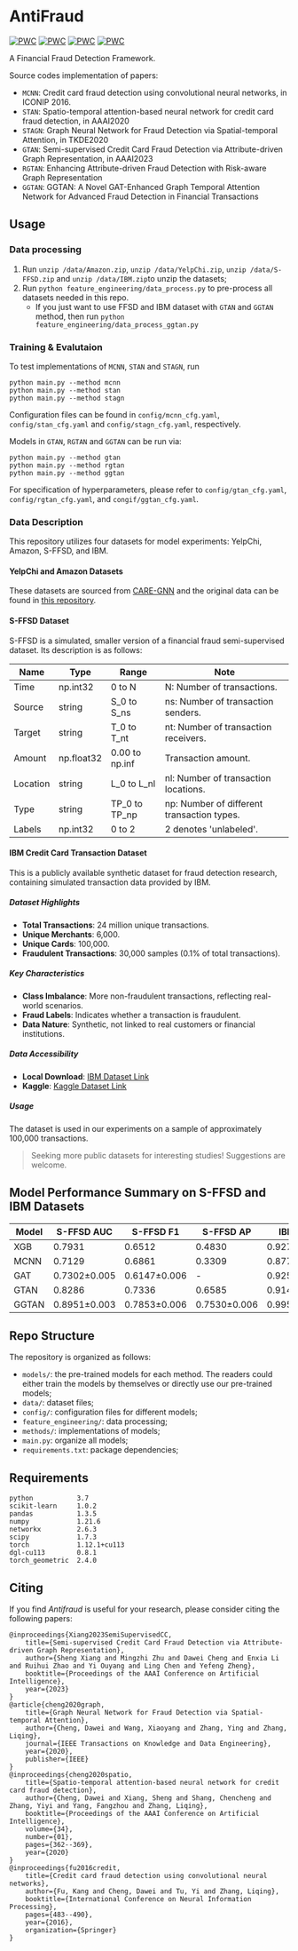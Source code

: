# AntiFraud
[![PWC](https://img.shields.io/endpoint.svg?url=https://paperswithcode.com/badge/semi-supervised-credit-card-fraud-detection/fraud-detection-on-amazon-fraud)](https://paperswithcode.com/sota/fraud-detection-on-amazon-fraud?p=semi-supervised-credit-card-fraud-detection)
[![PWC](https://img.shields.io/endpoint.svg?url=https://paperswithcode.com/badge/semi-supervised-credit-card-fraud-detection/node-classification-on-amazon-fraud)](https://paperswithcode.com/sota/node-classification-on-amazon-fraud?p=semi-supervised-credit-card-fraud-detection)
[![PWC](https://img.shields.io/endpoint.svg?url=https://paperswithcode.com/badge/semi-supervised-credit-card-fraud-detection/fraud-detection-on-yelp-fraud)](https://paperswithcode.com/sota/fraud-detection-on-yelp-fraud?p=semi-supervised-credit-card-fraud-detection)
[![PWC](https://img.shields.io/endpoint.svg?url=https://paperswithcode.com/badge/semi-supervised-credit-card-fraud-detection/node-classification-on-yelpchi)](https://paperswithcode.com/sota/node-classification-on-yelpchi?p=semi-supervised-credit-card-fraud-detection)

A Financial Fraud Detection Framework.

Source codes implementation of papers:
- `MCNN`: Credit card fraud detection using convolutional neural networks, in ICONIP 2016. 
- `STAN`: Spatio-temporal attention-based neural network for credit card fraud detection, in AAAI2020
- `STAGN`: Graph Neural Network for Fraud Detection via Spatial-temporal Attention, in TKDE2020
- `GTAN`: Semi-supervised Credit Card Fraud Detection via Attribute-driven Graph Representation, in AAAI2023
- `RGTAN`: Enhancing Attribute-driven Fraud Detection with Risk-aware Graph Representation
- `GGTAN`: GGTAN: A Novel GAT-Enhanced Graph Temporal Attention Network for Advanced Fraud Detection in Financial Transactions



## Usage

### Data processing
1. Run `unzip /data/Amazon.zip`, `unzip /data/YelpChi.zip`, `unzip /data/S-FFSD.zip` and `unzip /data/IBM.zip`to unzip the datasets; 
2. Run `python feature_engineering/data_process.py` to pre-process all datasets needed in this repo.
	* If you just want to use FFSD and IBM dataset with `GTAN` and `GGTAN` method, then run `python feature_engineering/data_process_ggtan.py`



### Training & Evalutaion

To test implementations of `MCNN`, `STAN` and `STAGN`, run
```
python main.py --method mcnn
python main.py --method stan
python main.py --method stagn
```
Configuration files can be found in `config/mcnn_cfg.yaml`, `config/stan_cfg.yaml` and `config/stagn_cfg.yaml`, respectively.

Models in `GTAN`, `RGTAN` and `GGTAN` can be run via:
```
python main.py --method gtan
python main.py --method rgtan
python main.py --method ggtan
```
For specification of hyperparameters, please refer to `config/gtan_cfg.yaml`, `config/rgtan_cfg.yaml`, and `congif/ggtan_cfg.yaml`.


### Data Description

This repository utilizes four datasets for model experiments: YelpChi, Amazon, S-FFSD, and IBM.

#### YelpChi and Amazon Datasets
These datasets are sourced from [CARE-GNN](https://dl.acm.org/doi/abs/10.1145/3340531.3411903) and the original data can be found in [this repository](https://github.com/YingtongDou/CARE-GNN/tree/master/data).

#### S-FFSD Dataset
S-FFSD is a simulated, smaller version of a financial fraud semi-supervised dataset. Its description is as follows:

| Name     | Type       | Range                  | Note                                    |
|----------|------------|------------------------|-----------------------------------------|
| Time     | np.int32   | 0 to N                 | N: Number of transactions.              |
| Source   | string     | S_0 to S_ns            | ns: Number of transaction senders.      |
| Target   | string     | T_0 to T_nt            | nt: Number of transaction receivers.    |
| Amount   | np.float32 | 0.00 to np.inf         | Transaction amount.                     |
| Location | string     | L_0 to L_nl            | nl: Number of transaction locations.    |
| Type     | string     | TP_0 to TP_np          | np: Number of different transaction types. |
| Labels   | np.int32   | 0 to 2                 | 2 denotes 'unlabeled'.                  |

#### IBM Credit Card Transaction Dataset
This is a publicly available synthetic dataset for fraud detection research, containing simulated transaction data provided by IBM.

##### Dataset Highlights
- **Total Transactions**: 24 million unique transactions.
- **Unique Merchants**: 6,000.
- **Unique Cards**: 100,000.
- **Fraudulent Transactions**: 30,000 samples (0.1% of total transactions).

##### Key Characteristics
- **Class Imbalance**: More non-fraudulent transactions, reflecting real-world scenarios.
- **Fraud Labels**: Indicates whether a transaction is fraudulent.
- **Data Nature**: Synthetic, not linked to real customers or financial institutions.

##### Data Accessibility
- **Local Download**: [IBM Dataset Link](https://ibm.ent.box.com/v/tabformer-data)
- **Kaggle**: [Kaggle Dataset Link](https://www.kaggle.com/datasets/ealtman2019/credit-card-transactions)

##### Usage
The dataset is used in our experiments on a sample of approximately 100,000 transactions.

> Seeking more public datasets for interesting studies! Suggestions are welcome.

<!--## Test Result

The performance of five models tested on three datasets are listed as follows:
| |YelpChi| | |Amazon| | |S-FFSD| | |
|:----|:----|:----|:----|:----|:----|:----|:----|:----|:----|
| |AUC|F1|AP|AUC|F1|AP|AUC|F1|AP|
|MCNN||- | -| -| -| -|0.7129|0.6861|0.3309|
|STAN|- |- | -| -| -| -|0.7422|0.6698|0.3324|
|STAGN|- |- | -| -| -| -|0.7659|0.6852|0.3599|
|GTAN|0.9241|0.7988|0.7513|0.9630|0.9213|0.8838|0.8286|0.7336|0.6585|
|RGTAN|0.9498|0.8492|0.8241|0.9750|0.9200|0.8926|0.8461|0.7513|0.6939|
-->

## Model Performance Summary on S-FFSD and IBM Datasets

| Model | S-FFSD AUC | S-FFSD F1 | S-FFSD AP | IBM AUC | IBM F1 | IBM AP |
|-------|------------|-----------|-----------|--------|-------|--------|
| XGB   | 0.7931     | 0.6512    | 0.4830    | 0.9272 | 0.8941| 0.8111 |
| MCNN  | 0.7129     | 0.6861    | 0.3309    | 0.8771±0.001 | 0.7814±0.004 | 0.4084±0.007 |
| GAT   | 0.7302±0.005| 0.6147±0.006 | -       | 0.9256±0.001 | 0.8325±0.025 | - |
| GTAN  | 0.8286     | 0.7336    | 0.6585    | 0.9140±0.010 | 0.6959±0.059 | 0.5424±0.040 |
| GGTAN | 0.8951±0.003| 0.7853±0.006 | 0.7530±0.006 | 0.9952±0.000 | 0.9496±0.002 | 0.9646±0.002 |


<!--
> `MCNN`, `STAN` and `STAGN` are presently not applicable to YelpChi and Amazon datasets.
-->
## Repo Structure
The repository is organized as follows:
- `models/`: the pre-trained models for each method. The readers could either train the models by themselves or directly use our pre-trained models;
- `data/`: dataset files;
- `config/`: configuration files for different models;
- `feature_engineering/`: data processing;
- `methods/`: implementations of models;
- `main.py`: organize all models;
- `requirements.txt`: package dependencies;

    
## Requirements
```
python           3.7
scikit-learn     1.0.2
pandas           1.3.5
numpy            1.21.6
networkx         2.6.3
scipy            1.7.3
torch            1.12.1+cu113
dgl-cu113        0.8.1
torch_geometric  2.4.0
```

## Citing

If you find *Antifraud* is useful for your research, please consider citing the following papers:

    @inproceedings{Xiang2023SemiSupervisedCC,
        title={Semi-supervised Credit Card Fraud Detection via Attribute-driven Graph Representation},
        author={Sheng Xiang and Mingzhi Zhu and Dawei Cheng and Enxia Li and Ruihui Zhao and Yi Ouyang and Ling Chen and Yefeng Zheng},
        booktitle={Proceedings of the AAAI Conference on Artificial Intelligence},
        year={2023}
    }
    @article{cheng2020graph,
        title={Graph Neural Network for Fraud Detection via Spatial-temporal Attention},
        author={Cheng, Dawei and Wang, Xiaoyang and Zhang, Ying and Zhang, Liqing},
        journal={IEEE Transactions on Knowledge and Data Engineering},
        year={2020},
        publisher={IEEE}
    }
    @inproceedings{cheng2020spatio,
        title={Spatio-temporal attention-based neural network for credit card fraud detection},
        author={Cheng, Dawei and Xiang, Sheng and Shang, Chencheng and Zhang, Yiyi and Yang, Fangzhou and Zhang, Liqing},
        booktitle={Proceedings of the AAAI Conference on Artificial Intelligence},
        volume={34},
        number={01},
        pages={362--369},
        year={2020}
    }
    @inproceedings{fu2016credit,
        title={Credit card fraud detection using convolutional neural networks},
        author={Fu, Kang and Cheng, Dawei and Tu, Yi and Zhang, Liqing},
        booktitle={International Conference on Neural Information Processing},
        pages={483--490},
        year={2016},
        organization={Springer}
    }
